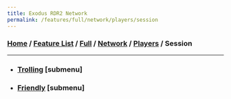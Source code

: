 ```yaml
---
title: Exodus RDR2 Network
permalink: /features/full/network/players/session
---
```

### [Home](/) / [Feature List](/features) / [Full](/features/full) / [Network](/features/full/network) / [Players](/features/full/network/players) / Session
---
- ### [Trolling](session/trolling) [submenu]
- ### [Friendly](session/friendly) [submenu]
